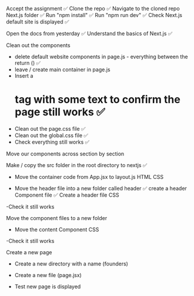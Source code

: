 Accept the assignment ✅
Clone the repo ✅
Navigate to the cloned repo Next.js folder ✅
Run "npm install" ✅
Run "npm run dev" ✅
Check Next.js default site is displayed ✅

Open the docs from yesterday ✅
Understand the basics of Next.js ✅

Clean out the components

- delete default website components in page.js - everything between the return () ✅
- leave / create main container in page.js
- Insert a <h1> tag with some text to confirm the page still works ✅
- Clean out the page.css file ✅
- Clean out the global.css file ✅
- Check everything still works ✅

Move our components across section by section

Make / copy the src folder in the root directory to nextjs ✅

- Move the container code from App.jsx to layout.js
  HTML
  CSS

- Move the header file into a new folder called header ✅
  create a header Component file ✅
  Create a header file CSS

-Check it still works

Move the component files to a new folder

- Move the content
  Component
  CSS

-Check it still works

Create a new page

- Create a new directory with a name (founders)
- Create a new file (page.jsx)

- Test new page is displayed
